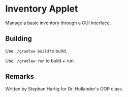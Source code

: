 # Inventory Applet

Manage a basic inventory through a GUI interface.


## Building

Use `./gradlew build` to build.

Use `./gradlew run` to build + run.


## Remarks

Written by Stephan Hartig for Dr. Hollander's OOP class.
